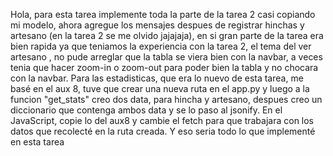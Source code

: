 Hola, para esta tarea implemente toda la parte de la tarea 2 casi copiando mi modelo, ahora agregue los mensajes despues de registrar hinchas y artesano (en la tarea 2 se me olvido jajajaja), en si gran parte de la tarea era bien rapida ya que teniamos la experiencia con la tarea 2, el tema del ver artesano , no pude arreglar que la tabla se viera bien con la navbar, a veces tenia que hacer zoom-in o zoom-out para poder bien la tabla y no chocara con la navbar. Para las estadisticas, que era lo nuevo de esta tarea, me basé en el aux 8, tuve que crear una nueva ruta en el app.py y luego a la funcion "get_stats" creo dos data, para hincha y artesano, despues creo un diccionario que contenga ambos data y se lo paso al jsonify. En el JavaScript, copie lo del aux8 y cambie el fetch para que trabajara con los datos que recolecté en la ruta creada. Y eso seria todo lo que implementé en esta tarea 
